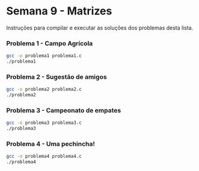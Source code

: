 # Semana 9 - Matrizes

Instruções para compilar e executar as soluções dos problemas desta lista.

### Problema 1 - Campo Agrícola
```bash
gcc -o problema1 problema1.c
./problema1
```

### Problema 2 - Sugestão de amigos
```bash
gcc -o problema2 problema2.c
./problema2
```

### Problema 3 - Campeonato de empates
```bash
gcc -o problema3 problema3.c
./problema3
```

### Problema 4 - Uma pechincha!
```bash
gcc -o problema4 problema4.c
./problema4
```
